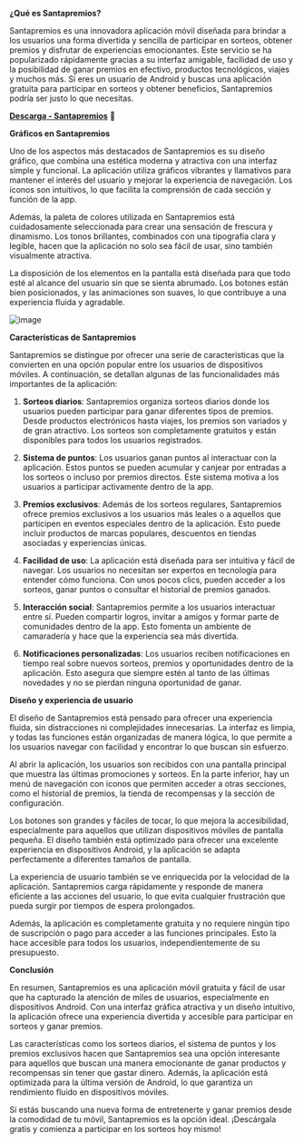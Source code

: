 **¿Qué es Santapremios?**

Santapremios es una innovadora aplicación móvil diseñada para brindar a los usuarios una forma divertida y sencilla de participar en sorteos, obtener premios y disfrutar de experiencias emocionantes. Este servicio se ha popularizado rápidamente gracias a su interfaz amigable, facilidad de uso y la posibilidad de ganar premios en efectivo, productos tecnológicos, viajes y muchos más. Si eres un usuario de Android y buscas una aplicación gratuita para participar en sorteos y obtener beneficios, Santapremios podría ser justo lo que necesitas.


**[Descarga - Santapremios](https://tinyurl.com/35xedvbd)** 🎈

 
**Gráficos en Santapremios**

Uno de los aspectos más destacados de Santapremios es su diseño gráfico, que combina una estética moderna y atractiva con una interfaz simple y funcional. La aplicación utiliza gráficos vibrantes y llamativos para mantener el interés del usuario y mejorar la experiencia de navegación. Los íconos son intuitivos, lo que facilita la comprensión de cada sección y función de la app.

Además, la paleta de colores utilizada en Santapremios está cuidadosamente seleccionada para crear una sensación de frescura y dinamismo. Los tonos brillantes, combinados con una tipografía clara y legible, hacen que la aplicación no solo sea fácil de usar, sino también visualmente atractiva.

La disposición de los elementos en la pantalla está diseñada para que todo esté al alcance del usuario sin que se sienta abrumado. Los botones están bien posicionados, y las animaciones son suaves, lo que contribuye a una experiencia fluida y agradable.


![image](https://github.com/user-attachments/assets/61019a3b-6dbd-4acc-8098-e927b4146382)


**Características de Santapremios**

Santapremios se distingue por ofrecer una serie de características que la convierten en una opción popular entre los usuarios de dispositivos móviles. A continuación, se detallan algunas de las funcionalidades más importantes de la aplicación:

1. **Sorteos diarios**: Santapremios organiza sorteos diarios donde los usuarios pueden participar para ganar diferentes tipos de premios. Desde productos electrónicos hasta viajes, los premios son variados y de gran atractivo. Los sorteos son completamente gratuitos y están disponibles para todos los usuarios registrados.

2. **Sistema de puntos**: Los usuarios ganan puntos al interactuar con la aplicación. Estos puntos se pueden acumular y canjear por entradas a los sorteos o incluso por premios directos. Este sistema motiva a los usuarios a participar activamente dentro de la app.

3. **Premios exclusivos**: Además de los sorteos regulares, Santapremios ofrece premios exclusivos a los usuarios más leales o a aquellos que participen en eventos especiales dentro de la aplicación. Esto puede incluir productos de marcas populares, descuentos en tiendas asociadas y experiencias únicas.

4. **Facilidad de uso**: La aplicación está diseñada para ser intuitiva y fácil de navegar. Los usuarios no necesitan ser expertos en tecnología para entender cómo funciona. Con unos pocos clics, pueden acceder a los sorteos, ganar puntos o consultar el historial de premios ganados.

5. **Interacción social**: Santapremios permite a los usuarios interactuar entre sí. Pueden compartir logros, invitar a amigos y formar parte de comunidades dentro de la app. Esto fomenta un ambiente de camaradería y hace que la experiencia sea más divertida.

6. **Notificaciones personalizadas**: Los usuarios reciben notificaciones en tiempo real sobre nuevos sorteos, premios y oportunidades dentro de la aplicación. Esto asegura que siempre estén al tanto de las últimas novedades y no se pierdan ninguna oportunidad de ganar.

**Diseño y experiencia de usuario**

El diseño de Santapremios está pensado para ofrecer una experiencia fluida, sin distracciones ni complejidades innecesarias. La interfaz es limpia, y todas las funciones están organizadas de manera lógica, lo que permite a los usuarios navegar con facilidad y encontrar lo que buscan sin esfuerzo.

Al abrir la aplicación, los usuarios son recibidos con una pantalla principal que muestra las últimas promociones y sorteos. En la parte inferior, hay un menú de navegación con iconos que permiten acceder a otras secciones, como el historial de premios, la tienda de recompensas y la sección de configuración.

Los botones son grandes y fáciles de tocar, lo que mejora la accesibilidad, especialmente para aquellos que utilizan dispositivos móviles de pantalla pequeña. El diseño también está optimizado para ofrecer una excelente experiencia en dispositivos Android, y la aplicación se adapta perfectamente a diferentes tamaños de pantalla.

La experiencia de usuario también se ve enriquecida por la velocidad de la aplicación. Santapremios carga rápidamente y responde de manera eficiente a las acciones del usuario, lo que evita cualquier frustración que pueda surgir por tiempos de espera prolongados.

Además, la aplicación es completamente gratuita y no requiere ningún tipo de suscripción o pago para acceder a las funciones principales. Esto la hace accesible para todos los usuarios, independientemente de su presupuesto.

**Conclusión**

En resumen, Santapremios es una aplicación móvil gratuita y fácil de usar que ha capturado la atención de miles de usuarios, especialmente en dispositivos Android. Con una interfaz gráfica atractiva y un diseño intuitivo, la aplicación ofrece una experiencia divertida y accesible para participar en sorteos y ganar premios. 

Las características como los sorteos diarios, el sistema de puntos y los premios exclusivos hacen que Santapremios sea una opción interesante para aquellos que buscan una manera emocionante de ganar productos y recompensas sin tener que gastar dinero. Además, la aplicación está optimizada para la última versión de Android, lo que garantiza un rendimiento fluido en dispositivos móviles.

Si estás buscando una nueva forma de entretenerte y ganar premios desde la comodidad de tu móvil, Santapremios es la opción ideal. ¡Descárgala gratis y comienza a participar en los sorteos hoy mismo!
